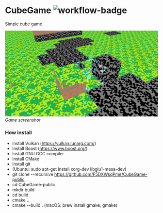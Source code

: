 # CubeGame ![workflow-badge](https://github.com/F5DXWsqPme/CubeGame-public/actions/workflows/cmake.yml/badge.svg) #

Simple cube game

![image](/images/screen.png "Screenshot")
*Game screenshot*

### How install ###
- Install Vulkan (https://vulkan.lunarg.com/)
- Install Boost (https://www.boost.org/)
- Install GNU GCC compiler
- Install CMake
- Install git
- (Ubuntu: sudo apt-get install xorg-dev libglu1-mesa-dev)
- git clone --recursive https://github.com/F5DXWsqPme/CubeGame-public
- cd CubeGame-public
- mkdir build
- cd build
- cmake ..
- cmake --build . (macOS: brew install gmake; gmake)
